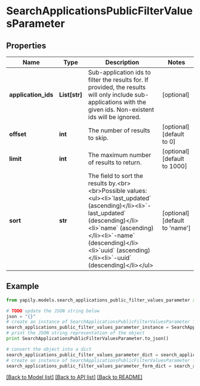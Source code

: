 # SearchApplicationsPublicFilterValuesParameter


## Properties
Name | Type | Description | Notes
------------ | ------------- | ------------- | -------------
**application_ids** | **List[str]** | Sub-application ids to filter the results for. If provided, the results will only include sub-applications with the given ids. Non-existent ids will be ignored. | [optional] 
**offset** | **int** | The number of results to skip. | [optional] [default to 0]
**limit** | **int** | The maximum number of results to return. | [optional] [default to 1000]
**sort** | **str** | The field to sort the results by.&lt;br&gt;&lt;br&gt;Possible values:&lt;ul&gt;&lt;li&gt;&#x60;last_updated&#x60; (ascending)&lt;/li&gt;&lt;li&gt;&#x60;-last_updated&#x60; (descending)&lt;/li&gt;&lt;li&gt;&#x60;name&#x60; (ascending)&lt;/li&gt;&lt;li&gt;&#x60;-name&#x60; (descending)&lt;/li&gt;&lt;li&gt;&#x60;uuid&#x60; (ascending)&lt;/li&gt;&lt;li&gt;&#x60;-uuid&#x60; (descending)&lt;/li&gt;&lt;/ul&gt; | [optional] [default to 'name']

## Example

```python
from yapily.models.search_applications_public_filter_values_parameter import SearchApplicationsPublicFilterValuesParameter

# TODO update the JSON string below
json = "{}"
# create an instance of SearchApplicationsPublicFilterValuesParameter from a JSON string
search_applications_public_filter_values_parameter_instance = SearchApplicationsPublicFilterValuesParameter.from_json(json)
# print the JSON string representation of the object
print SearchApplicationsPublicFilterValuesParameter.to_json()

# convert the object into a dict
search_applications_public_filter_values_parameter_dict = search_applications_public_filter_values_parameter_instance.to_dict()
# create an instance of SearchApplicationsPublicFilterValuesParameter from a dict
search_applications_public_filter_values_parameter_form_dict = search_applications_public_filter_values_parameter.from_dict(search_applications_public_filter_values_parameter_dict)
```
[[Back to Model list]](../README.md#documentation-for-models) [[Back to API list]](../README.md#documentation-for-api-endpoints) [[Back to README]](../README.md)


